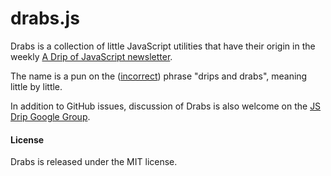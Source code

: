 # drabs.js

Drabs is a collection of little JavaScript utilities that have their origin in the weekly [A Drip of JavaScript newsletter][drip].

The name is a pun on the ([incorrect][phrase]) phrase "drips and drabs", meaning little by little.

In addition to GitHub issues, discussion of Drabs is also welcome on the [JS Drip Google Group][group].

#### License

Drabs is released under the MIT license.

[drip]:http://adripofjavascript.com
[phrase]:http://grammarist.com/usage/dribs-and-drabs/
[group]:https://groups.google.com/forum/?fromgroups#!forum/js-drip-discussions

